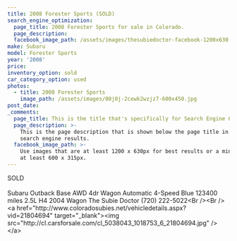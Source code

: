 ```yaml
---
title: 2008 Forester Sports (SOLD)
search_engine_optimization:
  page_title: 2008 Forester Sports for sale in Colorado.
  page_description:
  facebook_image_path: /assets/images/thesubiedoctor-facebook-1200x630.png
make: Subaru
model: Forester Sports
year: '2008'
price:
inventory_option: sold
car_category_option: used
photos:
  - title: 2008 Forester Sports
    image_path: /assets/images/00j0j-2cewk2wzjz7-600x450.jpg
post_date:
_comments:
  page_title: This is the title that's specifically for Search Engine Optimization.
  page_description: >-
    This is the page description that is shown below the page title in the
    search engine results.
  facebook_image_path: >-
    Use images that are at least 1200 x 630px for best results or a minimum of
    at least 600 x 315px.
---
```


<div>
      		<p>SOLD<br /><br />Subaru Outback Base AWD 4dr Wagon Automatic 4-Speed Blue 123400 miles 2.5L H4 2004 Wagon The Subie Doctor (720) 222-5022&lt;Br /&gt;&lt;Br /&gt;&lt;a href="http://www.coloradosubies.net/vehicledetails.aspx?vid=21804694" target="_blank"&gt;&lt;img src="http://cl.carsforsale.com/cl_5038043_1018753_6_21804694.jpg" /&gt;&lt;/a&gt;</p>
      	</div>